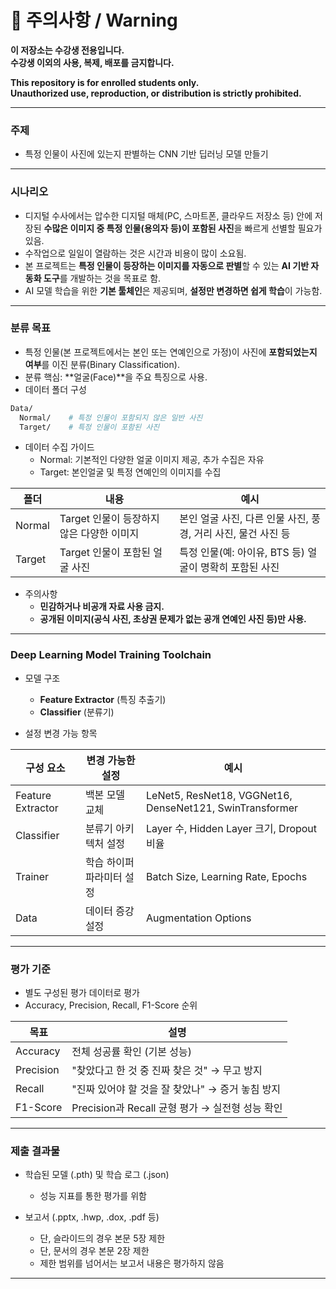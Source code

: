 # 📢 주의사항 / Warning
**이 저장소는 수강생 전용입니다.**  
**수강생 이외의 사용, 복제, 배포를 금지합니다.**

**This repository is for enrolled students only.**  
**Unauthorized use, reproduction, or distribution is strictly prohibited.**

---

### 주제
- 특정 인물이 사진에 있는지 판별하는 CNN 기반 딥러닝 모델 만들기

---
### 시나리오
- 디지털 수사에서는 압수한 디지털 매체(PC, 스마트폰, 클라우드 저장소 등) 안에 저장된 **수많은 이미지 중 특정 인물(용의자 등)이 포함된 사진**을 빠르게 선별할 필요가 있음.
- 수작업으로 일일이 열람하는 것은 시간과 비용이 많이 소요됨.
- 본 프로젝트는 **특정 인물이 등장하는 이미지를 자동으로 판별**할 수 있는 **AI 기반 자동화 도구**를 개발하는 것을 목표로 함.
- AI 모델 학습을 위한 **기본 툴체인**은 제공되며, **설정만 변경하면 쉽게 학습**이 가능함.

---
### 분류 목표
- 특정 인물(본 프로젝트에서는 본인 또는 연예인으로 가정)이 사진에 **포함되었는지 여부**를 이진 분류(Binary Classification).
- 분류 핵심: **얼굴(Face)**을 주요 특징으로 사용.
- 데이터 폴더 구성
```bash
Data/
  Normal/    # 특정 인물이 포함되지 않은 일반 사진
  Target/    # 특정 인물이 포함된 사진
```

- 데이터 수집 가이드
	- Normal: 기본적인 다양한 얼굴 이미지 제공, 추가 수집은 자유
	- Target: 본인얼굴 및 특정 연예인의 이미지를 수집

| 폴더     | 내용                         | 예시                                     |
| ------ | -------------------------- | -------------------------------------- |
| Normal | Target 인물이 등장하지 않은 다양한 이미지 | 본인 얼굴 사진, 다른 인물 사진, 풍경, 거리 사진, 물건 사진 등 |
| Target | Target 인물이 포함된 얼굴 사진       | 특정 인물(예: 아이유, BTS 등) 얼굴이 명확히 포함된 사진    |

- 주의사항
	- **민감하거나 비공개 자료 사용 금지.**
	- **공개된 이미지(공식 사진, 초상권 문제가 없는 공개 연예인 사진 등)만 사용.**

---
### Deep Learning Model Training Toolchain
- 모델 구조
	- **Feature Extractor** (특징 추출기)
	- **Classifier** (분류기)

- 설정 변경 가능 항목

| 구성 요소             | 변경 가능한 설정     | 예시                                                       |
| ----------------- | ------------- | -------------------------------------------------------- |
| Feature Extractor | 백본 모델 교체      | LeNet5, ResNet18, VGGNet16, DenseNet121, SwinTransformer |
| Classifier        | 분류기 아키텍처 설정   | Layer 수, Hidden Layer 크기, Dropout 비율                     |
| Trainer           | 학습 하이퍼파라미터 설정 | Batch Size, Learning Rate, Epochs                        |
| Data              | 데이터 증강 설정     | Augmentation Options                                     |

---
### 평가 기준
- 별도 구성된 평가 데이터로 평가
- Accuracy, Precision, Recall, F1-Score 순위

| 목표        | 설명                                  |
| --------- | ----------------------------------- |
| Accuracy  | 전체 성공률 확인 (기본 성능)                   |
| Precision | "찾았다고 한 것 중 진짜 찾은 것" → 무고 방지        |
| Recall    | "진짜 있어야 할 것을 잘 찾았나" → 증거 놓침 방지      |
| F1-Score  | Precision과 Recall 균형 평가 → 실전형 성능 확인 |

---
### 제출 결과물
- 학습된 모델 (.pth) 및 학습 로그 (.json)
	- 성능 지표를 통한 평가를 위함

- 보고서 (.pptx, .hwp, .dox, .pdf 등)
	- 단, 슬라이드의 경우 본문 5장 제한
	- 단, 문서의 경우 본문 2장 제한
	- 제한 범위를 넘어서는 보고서 내용은 평가하지 않음

---
